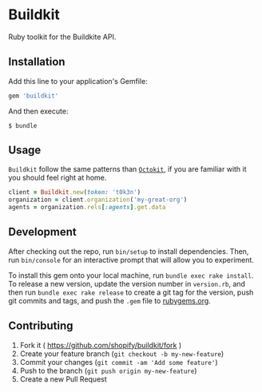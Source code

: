 # Buildkit

Ruby toolkit for the Buildkite API.

## Installation

Add this line to your application's Gemfile:

```ruby
gem 'buildkit'
```

And then execute:

    $ bundle

## Usage

`Buildkit` follow the same patterns than [`Octokit`](https://github.com/octokit/octokit.rb), if you are familiar with it you should feel right at home.

```ruby
client = Buildkit.new(token: 't0k3n')
organization = client.organization('my-great-org')
agents = organization.rels[:agents].get.data
```

## Development

After checking out the repo, run `bin/setup` to install dependencies. Then, run `bin/console` for an interactive prompt that will allow you to experiment.

To install this gem onto your local machine, run `bundle exec rake install`. To release a new version, update the version number in `version.rb`, and then run `bundle exec rake release` to create a git tag for the version, push git commits and tags, and push the `.gem` file to [rubygems.org](https://rubygems.org).

## Contributing

1. Fork it ( https://github.com/shopify/buildkit/fork )
2. Create your feature branch (`git checkout -b my-new-feature`)
3. Commit your changes (`git commit -am 'Add some feature'`)
4. Push to the branch (`git push origin my-new-feature`)
5. Create a new Pull Request
